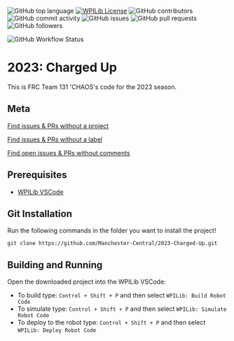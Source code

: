 ![GitHub top language](https://img.shields.io/github/languages/top/Manchester-Central/2023-Charged-Up?style=flat-square)
[![WPILib License](https://img.shields.io/badge/license-WPI_Lib-blue?style=flat-square)](https://github.com/Manchester-Central/2023-Charged-Up/blob/main/WPILib-License.md)
![GitHub contributors](https://img.shields.io/github/contributors/Manchester-Central/2023-Charged-Up?style=flat-square)
![GitHub commit activity](https://img.shields.io/github/commit-activity/w/Manchester-Central/2023-Charged-Up?style=flat-square)
![GitHub issues](https://img.shields.io/github/issues/Manchester-Central/2023-Charged-Up?style=flat-square)
![GitHub pull requests](https://img.shields.io/github/issues-pr/Manchester-Central/2023-Charged-Up?style=flat-square)
![GitHub followers](https://img.shields.io/github/followers/Manchester-Central?style=social)


![GitHub Workflow Status](https://img.shields.io/github/actions/workflow/status/Manchester-Central/2023-Charged-Up/gradle.yml?style=flat-square)
# 2023: Charged Up
This is FRC Team 131 'CHAOS's code for the 2023 season.

## Meta

[Find issues & PRs without a project](https://github.com/Manchester-Central/2023-Charged-Up/issues?q=no%3Alabel)

[Find issues & PRs without a label](https://github.com/Manchester-Central/2023-Charged-Up/issues?q=no%3Aproject)

[Find open issues & PRs without comments](https://github.com/Manchester-Central/2023-Charged-Up/issues?q=is%3Aopen+comments%3A0)

## Prerequisites
* [WPILib VSCode](https://docs.wpilib.org/en/stable/docs/zero-to-robot/step-2/wpilib-setup.html)

## Git Installation

Run the following commands in the folder you want to install the project!
```
git clone https://github.com/Manchester-Central/2023-Charged-Up.git
```

## Building and Running

Open the downloaded project into the WPILib VSCode:
* To build type: `Control + Shift + P` and then select `WPILib: Build Robot Code`
* To simulate type: `Control + Shift + P` and then select `WPILib: Simulate Robot Code`
* To deploy to the robot type: `Control + Shift + P` and then select `WPILib: Deploy Robot Code`
